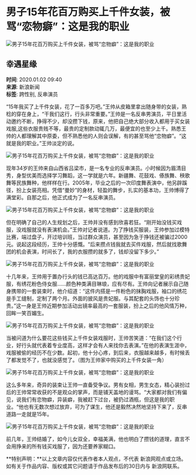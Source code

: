 # 男子15年花百万购买上千件女装，被骂“恋物癖”：这是我的职业

![男子15年花百万购买上千件女装，被骂“恋物癖”：这是我的职业](http://k.sinaimg.cn/n/sinacn20200102ac/226/w641h385/20200102/cef5-imkzenq7067767.jpg/w700d1q75cms.jpg)

## 幸遇星缘

**时间**: 2020.01.02 09:40  
**来源**: 新浪新闻  
**标签**: 跨性别, 反串演员

“15年我买了上千件女装，花了一百多万吧。”王帅从皮箱里拿出随身带的女装，熟稔的穿在身上，“干我们这行，行头非常重要。”王帅是一名反串男演员，平日里活动邀约不断，挣得不少，却没攒下钱，原来，他把自己绝大部分收入都用于买女装戏服,这些衣服贵贱不等，最贵的定制款动辄几万，最便宜的也至少上千。熟悉王帅的人都理解其中原委，但不熟悉他的人则会误解，有的甚至骂他“恋物癖”。“这就是我的职业。”王帅淡定的说。

![男子15年花百万购买上千件女装，被骂“恋物癖”：这是我的职业](http://k.sinaimg.cn/n/sinacn20200102ac/225/w641h384/20200102/e897-imkzenq7067770.jpg/w700d1q75cms.jpg)

现年34岁的王帅来自山西省吕梁市，是一名专业的反串演员。小时候因为眉清目秀，身型优美而选择学习舞蹈，这一学就是六年。新疆舞、花鼓戏、傣族舞、秧歌舞等民族舞种，他样样在行。2005年，毕业之后的一次印度舞表演中，他另辟蹊径，扮上女装亮相。凭借“曼妙”的身材，轻盈的舞步，扎实的基本功，王帅博得了满堂彩。自那之后，他正式成为了一名反串演员。

![男子15年花百万购买上千件女装，被骂“恋物癖”：这是我的职业](http://k.sinaimg.cn/n/sinacn20200102ac/226/w641h385/20200102/307c-imkzenq7067773.jpg/w700d1q75cms.jpg)

但在明确了自己的人生规划之后，王帅并没有感到欣喜若狂。“刚开始没钱买戏服，没戏服就没有表演机会。”王帅对记者说道。为了挣钱买服装，王帅参加过模特比赛，端过盘子，开过培训班，当过群众演员，甚至因为急于挣钱还被骗过2000元。说起这段经历，王帅十分感慨。“后来攒点钱我就去买件戏服，然后就找歌舞团的机会表演，时间长了，我的衣服攒的就多了，钱却没留下多少。”

![男子15年花百万购买上千件女装，被骂“恋物癖”：这是我的职业](http://k.sinaimg.cn/n/sinacn20200102ac/226/w641h385/20200102/2120-imkzenq7067774.jpg/w700d1q75cms.jpg)

十几年来，王帅用于置办行头的钱已高达百万。他的戏服中有富丽堂皇的彩绣贵妃服，有绣花粉色侍女服……颜色种类满目琳琅，应有尽有。王帅向记者展示自己随身携带的一套装束时，他介绍道：“这件内搭是一件粉色的抹胸戏服，袖口的绣花是手工缝制，定制了两个月。外面的披风是贵妃服。与其配套的头饰也十分珍贵。”这一身是王帅近期参加活动出镜率最高的一套服装，扮上之后的他风情万种，回眸一笑百媚生。

![男子15年花百万购买上千件女装，被骂“恋物癖”：这是我的职业](http://k.sinaimg.cn/n/sinacn20200102ac/225/w641h384/20200102/23ff-imkzenq7067771.jpg/w700d1q75cms.jpg)

当被问道为什么要花这些钱买上千件女装戏服时，王帅苦笑道：“在我们这个行业，好行头就代表着专业度高，这样才会有人来找你去表演。”在他的表演生涯中，戏服被偷的经历不在少数。起初，他十分心疼，到后来，衣服越来越多，有时候丢了都发觉不了，也就没感觉了。（图为王帅家中购买的上千件女装一角）

![男子15年花百万购买上千件女装，被骂“恋物癖”：这是我的职业](http://k.sinaimg.cn/n/sinacn20200102ac/226/w641h385/20200102/6a87-imkzenq7067775.jpg/w700d1q75cms.jpg)

这么多年来，奇异的装束让王帅一直备受争议。男有女相，男生女态，精心装扮过后的王帅常常收获的不是观众的掌声，而是铺天盖地的谩骂。“大家都对我们有偏见，说我们有恋物癖，异装癖，我被赶下过台，被扔过酒瓶，但这是我的职业。“他也有无数次想过放弃，可为了谋生，他还是毅然决然地坚持下来了，反串道路一走就是15年。

![男子15年花百万购买上千件女装，被骂“恋物癖”：这是我的职业](http://k.sinaimg.cn/n/sinacn20200102ac/225/w641h384/20200102/5d8c-imkzenq7067772.jpg/w700d1q75cms.jpg)

前几年，王帅结婚了，如今儿女双全，幸福美满，他也明白了攒钱的道理，直言不会用挣来的所有钱买戏服了，因为还要养家糊口。

**特别声明：**以上文章内容仅代表作者本人观点，不代表 新浪网观点或立场。如有关于作品内容、版权或其它问题请于作品发布后的30日内与 新浪网联系。